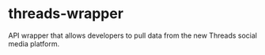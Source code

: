 # threads-wrapper
API wrapper that allows developers to pull data from the new Threads social media platform.
